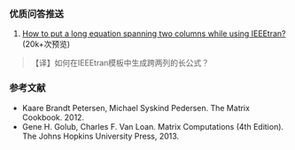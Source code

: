 ### 优质问答推送

1. [How to put a long equation spanning two columns while using IEEEtran?](https://tex.stackexchange.com/q/255086/227605) (20k+次预览)
  > 【译】如何在IEEEtran模板中生成跨两列的长公式？


### 参考文献

- Kaare Brandt Petersen, Michael Syskind Pedersen. The Matrix Cookbook. 2012.
- Gene H. Golub, Charles F. Van Loan. Matrix Computations (4th Edition). The Johns Hopkins University Press, 2013.
